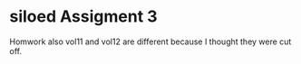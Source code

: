 # siloed Assigment 3
Homwork also vol11 and vol12 are different because I thought they were cut off.
